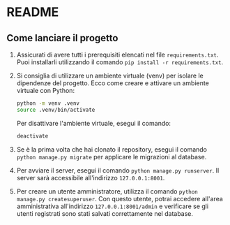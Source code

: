 # README

## Come lanciare il progetto

1. Assicurati di avere tutti i prerequisiti elencati nel file `requirements.txt`. Puoi installarli utilizzando il comando `pip install -r requirements.txt`.

2. Si consiglia di utilizzare un ambiente virtuale (venv) per isolare le dipendenze del progetto. Ecco come creare e attivare un ambiente virtuale con Python:

    ```bash
    python -m venv .venv
    source .venv/bin/activate
    ```

    Per disattivare l'ambiente virtuale, esegui il comando:

    ```bash
    deactivate
    ```

3. Se è la prima volta che hai clonato il repository, esegui il comando `python manage.py migrate` per applicare le migrazioni al database.

4. Per avviare il server, esegui il comando `python manage.py runserver`. Il server sarà accessibile all'indirizzo `127.0.0.1:8001`.

5. Per creare un utente amministratore, utilizza il comando `python manage.py createsuperuser`. Con questo utente, potrai accedere all'area amministrativa all'indirizzo `127.0.0.1:8001/admin` e verificare se gli utenti registrati sono stati salvati correttamente nel database.
